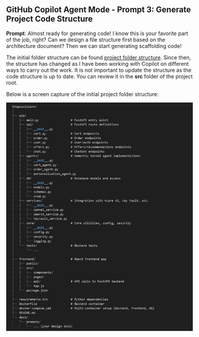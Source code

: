 

## GitHub Copilot Agent Mode - Prompt 3:   Generate Project Code Structure 

**Prompt**: Almost ready for generating code! I know this is your favorite part of the job, right? Can we design a file structure first based on the architecture document? Then we can start generating scaffolding code!

The initial folder structure can be found [project folder structure](./folder_structure.txt). Since then, the structure has changed as I have been working with Copilot on different ways to carry out the work. It is not important to update the structure as the code structure is up to date. You can review it in the **src** folder of the project root. 

Below is a screen capture of the initial project folder structure:  

![](../images/initial_project_folder_structure.png)



